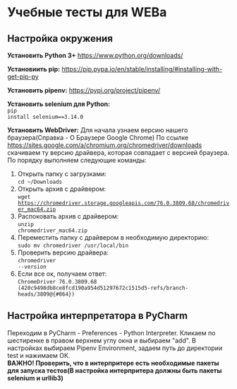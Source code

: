 <H1>Учебные тесты для WEBа</H1>

<H2>Настройка окружения</H2>

**Установить Python 3+**
https://www.python.org/downloads/

**Установиить pip:**
https://pip.pypa.io/en/stable/installing/#installing-with-get-pip-py

**Установить pipenv:**
https://pypi.org/project/pipenv/

**Установить selenium для Python:**
<br><code>pip install selenium==3.14.0</code>

**Установить WebDriver:**
Для начала узнаем версию нашего браузера(Справка - О Браузере Google Chrome)
По ссылке https://sites.google.com/a/chromium.org/chromedriver/downloads скачиваем ту версию драйвера, которая совпадает с версией браузера. 
<br>По порядку выполняем следующие команды:
1) Открыть папку с загрузками:
   <br><code>cd ~/Downloads</code>
2) Открыть архив с драйвером: 
   <br><code>wget https://chromedriver.storage.googleapis.com/76.0.3809.68/chromedriver_mac64.zip </code>
3) Распоковать архив с драйвером:
   <br><code>unzip chromedriver_mac64.zip</code>
4) Переместить папку с драйвером в необходимую директорию:
   <br><code>sudo mv chromedriver /usr/local/bin</code>
5) Проверить версию драйвера:
   <br><code>chromedriver --version</code>
6) Если все ок, получаем ответ:
<br><code>ChromeDriver 76.0.3809.68 (420c9498db8ce8fcd190a954d51297672c1515d5-refs/branch-heads/3809@{#864})</code>

<H2>Настройка интерпретатора в PyCharm</H2>

Переходим в PyCharm - Preferences - Python Interpreter.
Кликаем по шестиренке в правом верхнем углу окна и выбираем "add".
В настройках выбираем Pipenv Environment, задаем путь до директории test и нажимаем ОК.
<br><b>ВАЖНО! Проверить, что в интерпритере есть необходимые пакеты для запуска тестов(В настройка интерпритера должны быть пакеты selenium и urllib3)</b>
